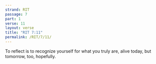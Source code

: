 ```yaml
---
strand: RIT
passage: 7
part: 1
verse: 11
layout: verse
title: "RIT 7:11"
permalink: /RIT/7/11/
---
```

To reflect is to recognize yourself for what you truly are, alive today, but tomorrow, too, hopefully.
